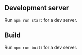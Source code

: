 ## Development server

Run `npm run start` for a dev server.

## Build

Run `npm run build` for a dev server.
